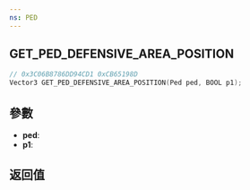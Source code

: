 ```yaml
---
ns: PED
---
```

## GET_PED_DEFENSIVE_AREA_POSITION

```c
// 0x3C06B8786DD94CD1 0xCB65198D
Vector3 GET_PED_DEFENSIVE_AREA_POSITION(Ped ped, BOOL p1);
```


## 參數
* **ped**: 
* **p1**: 

## 返回值
